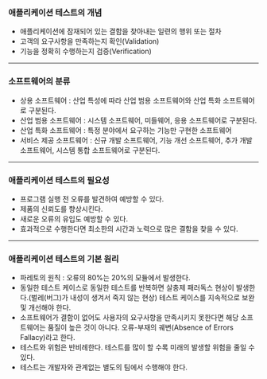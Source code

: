 ### 애플리케이션 테스트의 개념

- 애플리케이션에 잠재되어 있는 결함을 찾아내는 일련의 행위 또는 절차
- 고객의 요구사항을 만족하는지 확인(Validation)
- 기능을 정확히 수행하는지 검증(Verification)

---

### 소프트웨어의 분류

- 상용 소프트웨어 : 산업 특성에 따라 산업 범용 소프트웨어와 산업 특화 소프트웨어로 구분된다.
- 산업 범용 소프트웨어 : 시스템 소프트웨어, 미들웨어, 응용 소프트웨어로 구분된다.
- 산업 특화 소프트웨어 : 특정 분야에서 요구하는 기능만 구현한 소프트웨어
- 서비스 제공 소프트웨어 : 신규 개발 소프트웨어, 기능 개선 소프트웨어, 추가 개발 소프트웨어, 시스템 통합 소프트웨어로 구분된다.

---

### 애플리케이션 테스트의 필요성

- 프로그램 실행 전 오류를 발견하여 예방할 수 있다.
- 제품의 신뢰도를 향상시킨다.
- 새로운 오류의 유입도 예방할 수 있다.
- 효과적으로 수행한다면 최소한의 시간과 노력으로 많은 결함을 찾을 수 있다.

---

### 애플리케이션 테스트의 기본 원리

- 파레토의 원칙 : 오류의 80%는 20%의 모듈에서 발생한다.
- 동일한 테스트 케이스로 동일한 테스트를 반복하면 살충제 패러독스 현상이 발생한다.(벌레(버그)가 내성이 생겨서 죽지 않는 현상) 테스트 케이스를 지속적으로 보완 및 개선해야 한다.
- 소프트웨어가 결함이 없어도 사용자의 요구사항을 만족시키지 못한다면 해당 소프트웨어는 품질이 높은 것이 아니다. 오류-부재의 궤변(Absence of Errors Fallacy)라고 한다.
- 테스트와 위험은 반비례한다. 테스트를 많이 할 수록 미래의 발생할 위험을 줄일 수 있다.
- 테스트는 개발자와 관계없는 별도의 팀에서 수행해야 한다.
